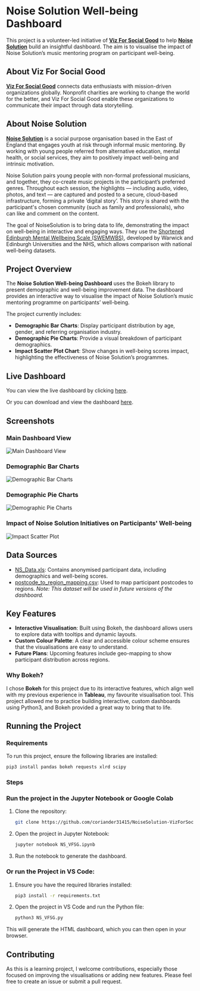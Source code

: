 # Noise Solution Well-being Dashboard

This project is a volunteer-led initiative of [**Viz For Social Good**](https://www.vizforsocialgood.com/) to help [**Noise Solution**](https://www.noisesolution.org/) build an insightful dashboard. The aim is to visualise the impact of Noise Solution’s music mentoring program on participant well-being.

## About Viz For Social Good

[**Viz For Social Good**](https://www.vizforsocialgood.com/) connects data enthusiasts with mission-driven organizations globally. Nonprofit charities are working to change the world for the better, and Viz For Social Good enable these organizations to communicate their impact through data storytelling. 


## About Noise Solution

[**Noise Solution**](https://www.noisesolution.org/) is a social purpose organisation based in the East of England that engages youth at risk through informal music mentoring. By working with young people referred from alternative education, mental health, or social services, they aim to positively impact well-being and intrinsic motivation.

Noise Solution pairs young people with non-formal professional musicians, and together, they co-create music projects in the participant’s preferred genres. Throughout each session, the highlights — including audio, video, photos, and text — are captured and posted to a secure, cloud-based infrastructure, forming a private ‘digital story’. This story is shared with the participant's chosen community (such as family and professionals), who can like and comment on the content.

The goal of NoiseSolution is to bring data to life, demonstrating the impact on well-being in interactive and engaging ways. They use the [Shortened Edinburgh Mental Wellbeing Scale (SWEMWBS)](https://www.corc.uk.net/outcome-experience-measures/short-warwick-edinburgh-mental-wellbeing-scale-swemwbs/), developed by Warwick and Edinburgh Universities and the NHS, which allows comparison with national well-being datasets.

## Project Overview

The **Noise Solution Well-being Dashboard** uses the Bokeh library to present demographic and well-being improvement data. The dashboard provides an interactive way to visualise the impact of Noise Solution’s music mentoring programme on participants’ well-being.

The project currently includes:

- **Demographic Bar Charts**: Display participant distribution by age, gender, and referring organisation industry.
- **Demographic Pie Charts**: Provide a visual breakdown of participant demographics.
- **Impact Scatter Plot Chart**: Show changes in well-being scores impact, highlighting the effectiveness of Noise Solution’s programmes.

## Live Dashboard

You can view the live dashboard by clicking [here](<https://coriander31415.github.io/NoiseSolution-VizForSocialGood/NS_VFSG.html>).

Or you can download and view the dashboard [here](<https://raw.githubusercontent.com/coriander31415/NoiseSolution-VizForSocialGood/main/NS_VFSG.html>).

## Screenshots

### Main Dashboard View
![Main Dashboard View](https://raw.githubusercontent.com/coriander31415/NoiseSolution-VizForSocialGood/main/assets/screenshots/NS_screenshot_main_view.png)

### Demographic Bar Charts
![Demographic Bar Charts](https://raw.githubusercontent.com/coriander31415/NoiseSolution-VizForSocialGood/main/assets/screenshots/NS_screenshot_demographic_bar_charts.png)

### Demographic Pie Charts
![Demographic Pie Charts](https://raw.githubusercontent.com/coriander31415/NoiseSolution-VizForSocialGood/main/assets/screenshots/NS_screenshot_demographic_pie_charts.png)

### Impact of Noise Solution Initiatives on Participants' Well-being
![Impact Scatter Plot](https://raw.githubusercontent.com/coriander31415/NoiseSolution-VizForSocialGood/main/assets/screenshots/NS_screenshot_impact_scatter_plot.png)

## Data Sources

- [NS_Data.xls](https://raw.githubusercontent.com/coriander31415/NoiseSolution-VizForSocialGood/main/data/NS_Data.xls): Contains anonymised participant data, including demographics and well-being scores.
- [postcode_to_region_mapping.csv](https://raw.githubusercontent.com/coriander31415/NoiseSolution-VizForSocialGood/main/data/postcode_to_region_mapping.csv): Used to map participant postcodes to regions. *Note: This dataset will be used in future versions of the dashboard.*

## Key Features

- **Interactive Visualisation**: Built using Bokeh, the dashboard allows users to explore data with tooltips and dynamic layouts.
- **Custom Colour Palette**: A clear and accessible colour scheme ensures that the visualisations are easy to understand.
- **Future Plans**: Upcoming features include geo-mapping to show participant distribution across regions.

### Why Bokeh?

I chose **Bokeh** for this project due to its interactive features, which align well with my previous experience in **Tableau**, my favourite visualisation tool. This project allowed me to practice building interactive, custom dashboards using Python3, and Bokeh provided a great way to bring that to life.

## Running the Project

### Requirements

To run this project, ensure the following libraries are installed:

```bash
pip3 install pandas bokeh requests xlrd scipy
```

### Steps

### Run the project in the Jupyter Notebook or Google Colab 

1. Clone the repository:
    
    ```bash
    git clone https://github.com/coriander31415/NoiseSolution-VizForSocialGood.git
    ```
    
2. Open the project in Jupyter Notebook:
    
    ```bash
    jupyter notebook NS_VFSG.ipynb
    ```
    
3. Run the notebook to generate the dashboard.

### Or run the Project in VS Code:

1. Ensure you have the required libraries installed:
    
    ```bash
    pip3 install -r requirements.txt
    ```
    
2. Open the project in VS Code and run the Python file:
    
    ```bash
    python3 NS_VFSG.py
    ```
    
This will generate the HTML dashboard, which you can then open in your browser.

## Contributing

As this is a learning project, I welcome contributions, especially those focused on improving the visualisations or adding new features. Please feel free to create an issue or submit a pull request.